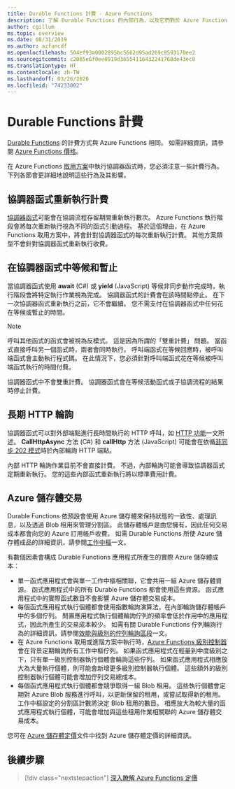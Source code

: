 ```yaml
---
title: Durable Functions 計費 - Azure Functions
description: 了解 Durable Functions 的內部行為，以及它們對於 Azure Functions 計費有何影響。
author: cgillum
ms.topic: overview
ms.date: 08/31/2019
ms.author: azfuncdf
ms.openlocfilehash: 504ef93a0002895bc5662d95ad269c8593170ee2
ms.sourcegitcommit: c2065e6f0ee0919d36554116432241760de43ec8
ms.translationtype: HT
ms.contentlocale: zh-TW
ms.lasthandoff: 03/26/2020
ms.locfileid: "74233002"
---
```

# <a name="durable-functions-billing"></a>Durable Functions 計費

[Durable Functions](durable-functions-overview.md) 的計費方式與 Azure Functions 相同。 如需詳細資訊，請參閱 [Azure Functions 價格](https://azure.microsoft.com/pricing/details/functions/)。

在 Azure Functions [取用方案](../functions-scale.md#consumption-plan)中執行協調器函式時，您必須注意一些計費行為。 下列各節會更詳細地說明這些行為及其影響。

## <a name="orchestrator-function-replay-billing"></a>協調器函式重新執行計費

[協調器函式](durable-functions-orchestrations.md)可能會在協調流程存留期間重新執行數次。 Azure Functions 執行階段會將每次重新執行視為不同的函式引動過程。 基於這個理由，在 Azure Functions 取用方案中，將會針對協調器函式的每次重新執行計費。 其他方案類型不會針對協調器函式重新執行收費。

## <a name="awaiting-and-yielding-in-orchestrator-functions"></a>在協調器函式中等候和暫止

當協調器函式使用 **await** (C#) 或 **yield** (JavaScript) 等候非同步動作完成時，執行階段會將特定執行作業視為完成。 協調器函式的計費會在該時間點停止。 在下一次協調器函式重新執行之前，它不會繼續。 您不需支付在協調器函式中任何花在等候或暫止的時間。

> [!NOTE]
> 呼叫其他函式的函式會被視為反模式。 這是因為所謂的「雙重計費」  問題。 當函式直接呼叫另一個函式時，兩者會同時執行。 呼叫端函式在等候回應時，被呼叫端函式會主動執行程式碼。 在此情況下，您必須針對呼叫端函式花在等候被呼叫端函式執行的時間付費。
>
> 協調器函式中不會雙重計費。 協調器函式會在等候活動函式或子協調流程的結果時停止計費。

## <a name="durable-http-polling"></a>長期 HTTP 輪詢

協調器函式可以對外部端點進行長時間執行的 HTTP 呼叫，如 [HTTP 功能](durable-functions-http-features.md)一文所述。 **CallHttpAsync** 方法 (C#) 和 **callHttp** 方法 (JavaScript) 可能會在依循[非同步 202 模式](durable-functions-http-features.md#http-202-handling)時於內部輪詢 HTTP 端點。

內部 HTTP 輪詢作業目前不會直接計費。 不過，內部輪詢可能會導致協調器函式定期重新執行。 您的這些內部函式重新執行將以標準費用計費。

## <a name="azure-storage-transactions"></a>Azure 儲存體交易

Durable Functions 依預設會使用 Azure 儲存體來保持狀態的一致性、處理訊息，以及透過 Blob 租用來管理分割區。 此儲存體帳戶是由您擁有，因此任何交易成本都會向您的 Azure 訂用帳戶收費。 如需 Durable Functions 所使 Azure 儲存體成品的詳細資訊，請參閱[工作中樞](durable-functions-task-hubs.md)一文。

有數個因素會構成 Durable Functions 應用程式所產生的實際 Azure 儲存體成本：

* 單一函式應用程式會與單一工作中樞相關聯，它會共用一組 Azure 儲存體資源。 函式應用程式中的所有 Durable Functions 都會使用這些資源。 函式應用程式中的實際函式數目不會影響 Azure 儲存體交易成本。
* 每個函式應用程式執行個體都會使用指數輪詢演算法，在內部輪詢儲存體帳戶中的多個佇列。 閒置應用程式執行個體輪詢佇列的頻率會低於作用中的應用程式，因此所產生的交易成本較少。 如需有關 Durable Functions 佇列輪詢行為的詳細資訊，請參閱[效能與級別的佇列輪詢區段](durable-functions-perf-and-scale.md#queue-polling)一文。
* 在 Azure Functions 取用或進階方案中執行時，[Azure Functions 級別控制器](../functions-scale.md#how-the-consumption-and-premium-plans-work)會在背景定期輪詢所有工作中樞佇列。 如果函式應用程式在輕量到中度級別之下，只有單一級別控制器執行個體會輪詢這些佇列。 如果函式應用程式相應放大為大量執行個體，則可能會新增更多級別控制器執行個體。 這些額外的級別控制器執行個體可能會增加佇列交易總成本。
* 每個函式應用程式執行個體都會競爭取得一組 Blob 租用。 這些執行個體會定期對 Azure Blob 服務進行呼叫，以更新保留的租用，或嘗試取得新的租用。 工作中樞設定的分割區計數將決定 Blob 租用的數目。 相應放大為較大量的函式應用程式執行個體，可能會增加與這些租用作業相關聯的 Azure 儲存體交易成本。

您可在 [Azure 儲存體定價](https://azure.microsoft.com/pricing/details/storage/)文件中找到 Azure 儲存體定價的詳細資訊。 

## <a name="next-steps"></a>後續步驟

> [!div class="nextstepaction"]
> [深入瞭解 Azure Functions 定價](https://azure.microsoft.com/pricing/details/functions/)
